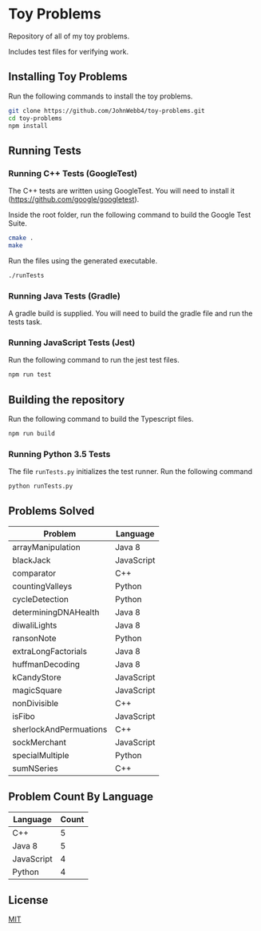# Toy Problems

Repository of all of my toy problems.

Includes test files for verifying work.

## Installing Toy Problems

Run the following commands to install the toy problems.

```sh
git clone https://github.com/JohnWebb4/toy-problems.git
cd toy-problems
npm install
```

## Running Tests

### Running C++ Tests (GoogleTest)

The C++ tests are written using GoogleTest. You will need to install it (https://github.com/google/googletest).

Inside the root folder, run the following command to build the Google Test Suite.

```sh
cmake .
make
```

Run the files using the generated executable.

```sh
./runTests
```

### Running Java Tests (Gradle)

A gradle build is supplied. You will need to build the gradle file and run the tests task.

### Running JavaScript Tests (Jest)

Run the following command to run the jest test files.

```sh
npm run test
```

## Building the repository

Run the following command to build the Typescript files.

```sh
npm run build
```

### Running Python 3.5 Tests

The file `runTests.py` initializes the test runner. Run the following command

```sh
python runTests.py
```

## Problems Solved

| Problem                | Language   |
| ---------------------- | ---------- |
| arrayManipulation      | Java 8     |
| blackJack              | JavaScript |
| comparator             | C++        |
| countingValleys        | Python     |
| cycleDetection         | Python     |
| determiningDNAHealth   | Java 8     |
| diwaliLights           | Java 8     |
| ransonNote             | Python     |
| extraLongFactorials    | Java 8     |
| huffmanDecoding        | Java 8     |
| kCandyStore            | JavaScript |
| magicSquare            | JavaScript |
| nonDivisible           | C++        |
| isFibo                 | JavaScript |
| sherlockAndPermuations | C++        |
| sockMerchant           | JavaScript |
| specialMultiple        | Python     |
| sumNSeries             | C++        |

## Problem Count By Language

| Language   | Count |
| ---------- | ----- |
| C++        | 5     |
| Java 8     | 5     |
| JavaScript | 4     |
| Python     | 4     |

## License

[MIT](/LICENSE)
